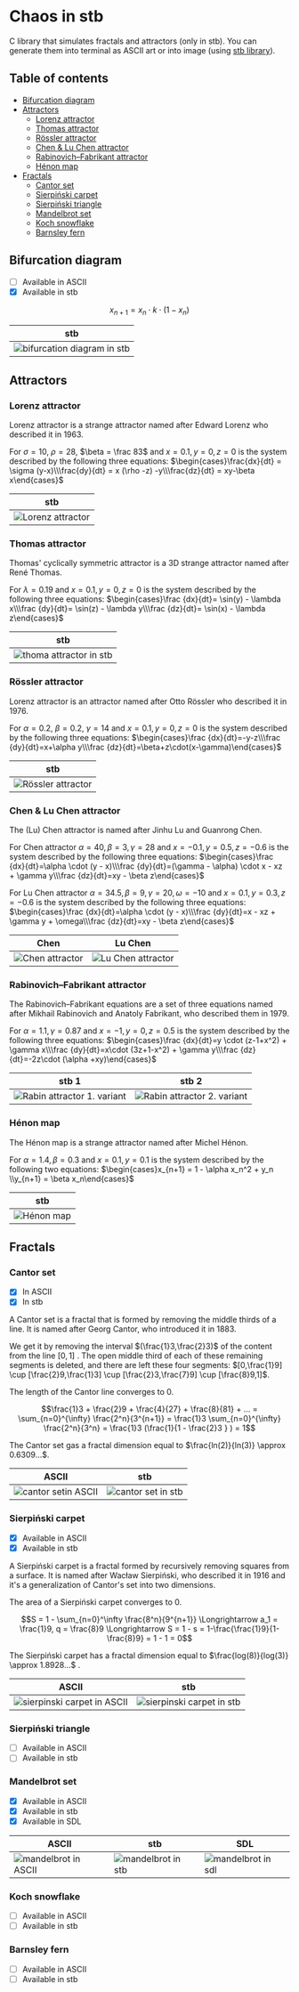 # Chaos in stb

C library that simulates fractals and attractors (only in stb). You can generate them into terminal as ASCII art or into image (using [stb library](https://github.com/nothings/stb)).

## Table of contents

- [Bifurcation diagram](#bifurcation-diagram)
- [Attractors](#attractors)
  - [Lorenz attractor](#lorenz-attractor)
  - [Thomas attractor](#thomas-attractor)
  - [Rössler attractor](#rössler-attractor)
  - [Chen & Lu Chen attractor](#chen-lu-chen-attractor)
  - [Rabinovich–Fabrikant attractor](#rabinovichfabrikant-attractor)
  - [Hénon map](#hénon-map)
- [Fractals](#fractals)
  - [Cantor set](#cantor-set)
  - [Sierpiński carpet](#sierpiski-carpet)
  - [Sierpiński triangle](#sierpiski-triangle)
  - [Mandelbrot set](#mandelbrot-set)
  - [Koch snowflake](#koch-snowflake)
  - [Barnsley fern](#barnsley-fern)


## Bifurcation diagram

- [ ] Available in ASCII
- [x] Available in stb

$$x_{n+1} = x_n \cdot k \cdot (1- x_n)$$

|                                                   stb                                                    |
| ---------------------------------------------------------------------------------------- |
| ![bifurcation diagram in stb](src/Bifurcation/examples/bifurcation_diagram.png) |



## Attractors

### Lorenz attractor

Lorenz attractor is a strange attractor named after Edward Lorenz who described it in 1963.

For $\sigma = 10$, $\rho= 28$, $\beta = \frac 83$ and $x=0.1, y=0, z=0$ is the system described by the following three equations: $\begin{cases}\frac{dx}{dt} = \sigma (y-x)\\\frac{dy}{dt} = x (\rho -z) -y\\\frac{dz}{dt} = xy-\beta x\end{cases}$

|                                                       stb                                                        |
| ---------------------------------------------------------------------------------------------- |
| ![Lorenz attractor](src/Attractors/Lorenz/examples/lorenz_attractor.png) |


### Thomas attractor

Thomas' cyclically symmetric attractor is a 3D strange attractor named after René Thomas.

For $\lambda = 0.19$ and $x=0.1, y=0, z=0$ is the system described by the following three equations: $\begin{cases}\frac {dx}{dt}= \sin(y) - \lambda x\\\frac {dy}{dt}= \sin(z) - \lambda y\\\frac {dz}{dt}= \sin(x) - \lambda z\end{cases}$

|                                                             stb                                                              |
| --------------------------------------------------------------------------------------------------------- |
| ![thoma attractor in stb](src/Attractors/Thomas/examples/thomas_attractor.png) |

### Rössler attractor

Lorenz attractor is an attractor named after Otto Rössler who described it in 1976.

For $\alpha = 0.2$, $\beta= 0.2$, $\gamma= 14$ and $x=0.1, y=0, z=0$ is the system described by the following three equations: $\begin{cases}\frac {dx}{dt}=-y-z\\\frac {dy}{dt}=x+\alpha y\\\frac {dz}{dt}=\beta+z\cdot(x-\gamma)\end{cases}$


|                                                         stb                                                         |
| ------------------------------------------------------------------------------------------------- |
| ![Rössler attractor](src/Attractors/Rossler/examples/rossler_attractor.png) |

### Chen & Lu Chen attractor

The (Lu) Chen attractor is named after Jinhu Lu and Guanrong Chen.

For Chen attractor $\alpha = 40, \beta = 3, \gamma = 28$ and $x=-0.1, y=0.5, z=-0.6$ is the system described by the following three equations: $\begin{cases}\frac {dx}{dt}=\alpha \cdot (y - x)\\\frac {dy}{dt}=(\gamma - \alpha) \cdot x - xz + \gamma  y\\\frac {dz}{dt}=xy - \beta z\end{cases}$

For Lu Chen attractor $\alpha = 34.5, \beta = 9, \gamma = 20, \omega = -10$ and $x = 0.1, y = 0.3, z = -0.6$ is the system described by the following three equations: $\begin{cases}\frac {dx}{dt}=\alpha \cdot (y - x)\\\frac {dy}{dt}=x - xz + \gamma y + \omega\\\frac {dz}{dt}=xy - \beta z\end{cases}$

|                                                     Chen                                                      |                                                        Lu Chen                                                        |
| ----------------------------------------------------------------------------------------------- | ------------------------------------------------------------------------------------------------------- |
| ![Chen attractor](src/Attractors/Multiscroll/examples/chen_attractor.png) | ![Lu Chen attractor](src/Attractors/Multiscroll/examples/lu_chen_attractor.png) |



### Rabinovich–Fabrikant attractor

The Rabinovich–Fabrikant equations are a set of three equations named after Mikhail Rabinovich and Anatoly Fabrikant, who described them in 1979.

For $\alpha = 1.1, \gamma = 0.87$ and $x=-1, y=0, z=0.5$ is the system described by the following three equations: $\begin{cases}\frac {dx}{dt}=y \cdot (z-1+x^2) + \gamma x\\\frac {dy}{dt}=x\cdot (3z+1-x^2) + \gamma y\\\frac {dz}{dt}=-2z\cdot (\alpha +xy)\end{cases}$

|                                                           stb 1                                                           |                                                            stb 2                                                             |
| ------------------------------------------------------------------------------------------------------- | --------------------------------------------------------------------------------------------------------- |
| ![Rabin attractor 1. variant](src/Attractors/Rabin/examples/rabin_attractor.png) | ![Rabin attractor 2. variant](src/Attractors/Rabin/examples/rabin_attractor2.png) |

### Hénon map

The Hénon map is a strange attractor named after Michel Hénon.

For $\alpha = 1.4, \beta= 0.3$ and $x=0.1, y=0.1$ is the system described by the following two equations: $\begin{cases}x_{n+1} = 1 - \alpha x_n^2 + y_n \\y_{n+1} = \beta x_n\end{cases}$

|                                                 stb                                                 |
| ------------------------------------------------------------------------------------ |
| ![Hénon map](src/Attractors/Henon/examples/henon_map.png) |

## Fractals

### Cantor set

- [x] In ASCII
- [x] In stb

A Cantor set is a fractal that is formed by removing the middle thirds of a line. It is named after Georg Cantor, who introduced it in 1883.

We get it by removing the interval $(\frac{1}3,\frac{2}3)$ of the content from the line $[0,1]$ . The open middle third of each of these remaining segments is deleted, and there are left these four segments: $[0,\frac{1}9] \cup [\frac{2}9,\frac{1}3] \cup [\frac{2}3,\frac{7}9] \cup [\frac{8}9,1]$.

The length of the Cantor line converges to $0$.

$$\frac{1}3 + \frac{2}9 + \frac{4}{27} + \frac{8}{81} + ... = \sum_{n=0}^{\infty} \frac{2^n}{3^{n+1}} = \frac{1}3 
 \sum_{n=0}^{\infty} \frac{2^n}{3^n} = \frac{1}3 (\frac{1}{1 - \frac{2}3 } ) = 1$$
 

The Cantor set gas a fractal dimension equal to $\frac{ln(2)}{ln(3)} \approx 0.6309...$.


|                                                      ASCII                                                      |                                                     stb                                                      |
| ------------------------------------------------------------------------------------------------ | ------------------------------------------------------------------------------------------- |
| ![cantor setin ASCII](src/Fractals/Cantor/examples/cantor_set_ascii.png) | ![cantor set in stb](src/Fractals/Cantor/examples/cantor_set_stb.png) |


### Sierpiński carpet

- [x] Available in ASCII
- [x] Available in stb

A Sierpiński carpet is a fractal formed by recursively removing squares from a surface. It is named after Wacław Sierpiński, who described it in 1916 and it's a generalization of Cantor's set into two dimensions.

The area of a Sierpiński carpet converges to $0$.

$$S = 1 - \sum_{n=0}^\infty \frac{8^n}{9^{n+1}} \Longrightarrow a_1 = \frac{1}9, q = \frac{8}9 \Longrightarrow S = 1 - s = 1-\frac{\frac{1}9}{1-\frac{8}9} = 1 - 1 = 0$$

The Sierpiński carpet has a fractal dimension equal to $\frac{log(8)}{log(3)} \approx 1.8928...$ .


|                                                                   ASCII                                                                   |                                                                  stb                                                                  |
| ---------------------------------------------------------------------------------------------------------------------- | ---------------------------------------------------------------------------------------------------------------- |
| ![sierpinski carpet in ASCII](src/Fractals/Sierpinski/examples/sierpinski_carpet_ascii.png) | ![sierpinski carpet in stb](src/Fractals/Sierpinski/examples/sierpinski_carpet_stb.png) |

### Sierpiński triangle

- [ ] Available in ASCII
- [ ] Available in stb

### Mandelbrot set

- [x] Available in ASCII
- [x] Available in stb
- [x] Available in SDL

|                                                                       ASCII                                                                        |                                                                   stb                                                                    |                                                             SDL                                                             |
| ----------------------------------------------------------------------------------------------------------------------------- | ------------------------------------------------------------------------------------------------------------------- | ---------------------------------------------------------------------------------------------------------- |
| ![mandelbrot in ASCII](src/Fractals/Mandelbrot/examples/mandelbrot_ascii_incolor_small.png) | ![mandelbrot in stb](src/Fractals/Mandelbrot/examples/mandelbrot_stb_red_small.png) | ![mandelbrot in sdl](src/Fractals/Mandelbrot/examples/mandelbrot_SDL_gui.gif) |


### Koch snowflake

- [ ] Available in ASCII
- [ ] Available in stb

### Barnsley fern

- [ ] Available in ASCII
- [ ] Available in stb
